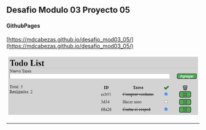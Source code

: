 ## Desafio Modulo 03 Proyecto 05


#### GithubPages

[https://mdcabezas.github.io/desafio_mod03_05/](https://mdcabezas.github.io/desafio_mod03_05/)

![Screenshot](./assets/img/screenshot.jpg)

***